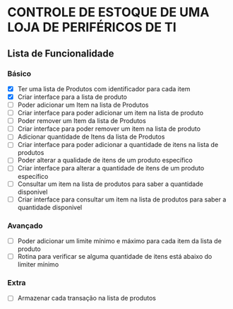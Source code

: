 # CONTROLE DE ESTOQUE DE UMA LOJA DE PERIFÉRICOS DE TI

## Lista de Funcionalidade

### Básico
- [X] Ter uma lista de Produtos com identificador para cada item
- [X] Criar interface para a lista de produto
- [ ] Poder adicionar um  Item na lista de Produtos
- [ ] Criar interface para poder adicionar um item na lista de produto
- [ ] Poder remover um  Item da lista de Produtos
- [ ] Criar interface para poder remover um item na lista de produto
- [ ] Adicionar quantidade de Itens da lista de Produtos
- [ ] Criar interface para poder adicionar a quantidade de itens na lista de produtos
- [ ] Poder alterar a qualidade de itens de um produto específico
- [ ] Criar interface para alterar a quantidade de itens de um produto específico
- [ ] Consultar um item na lista de produtos para saber a quantidade disponivel
- [ ] Criar interface para consultar um item na lista de produtos para saber a quantidade disponivel

### Avançado
- [ ] Poder adicionar um limite mínimo e máximo para cada item da lista de produto
- [ ] Rotina para verificar se alguma quantidade de itens está abaixo do limiter mínimo

### Extra
- [ ] Armazenar cada transação na lista de produtos






